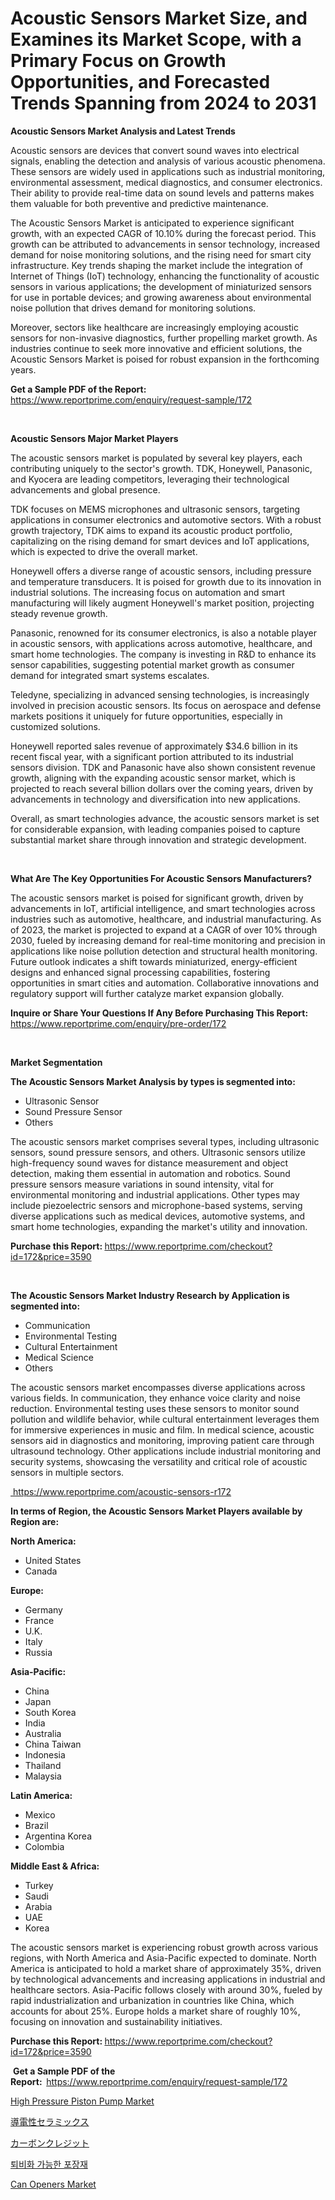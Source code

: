 <p><h1>Acoustic Sensors Market Size, and Examines its Market Scope, with a Primary Focus on Growth Opportunities, and Forecasted Trends Spanning from 2024 to 2031</h1></p><p><strong>Acoustic Sensors Market Analysis and Latest Trends</strong></p>
<p><p>Acoustic sensors are devices that convert sound waves into electrical signals, enabling the detection and analysis of various acoustic phenomena. These sensors are widely used in applications such as industrial monitoring, environmental assessment, medical diagnostics, and consumer electronics. Their ability to provide real-time data on sound levels and patterns makes them valuable for both preventive and predictive maintenance.</p><p>The Acoustic Sensors Market is anticipated to experience significant growth, with an expected CAGR of 10.10% during the forecast period. This growth can be attributed to advancements in sensor technology, increased demand for noise monitoring solutions, and the rising need for smart city infrastructure. Key trends shaping the market include the integration of Internet of Things (IoT) technology, enhancing the functionality of acoustic sensors in various applications; the development of miniaturized sensors for use in portable devices; and growing awareness about environmental noise pollution that drives demand for monitoring solutions.</p><p>Moreover, sectors like healthcare are increasingly employing acoustic sensors for non-invasive diagnostics, further propelling market growth. As industries continue to seek more innovative and efficient solutions, the Acoustic Sensors Market is poised for robust expansion in the forthcoming years.</p></p>
<p><strong>Get a Sample PDF of the Report:&nbsp;</strong> <a href="https://www.reportprime.com/enquiry/request-sample/172">https://www.reportprime.com/enquiry/request-sample/172</a></p>
<p>&nbsp;</p>
<p><strong>Acoustic Sensors Major Market Players</strong></p>
<p><p>The acoustic sensors market is populated by several key players, each contributing uniquely to the sector's growth. TDK, Honeywell, Panasonic, and Kyocera are leading competitors, leveraging their technological advancements and global presence. </p><p>TDK focuses on MEMS microphones and ultrasonic sensors, targeting applications in consumer electronics and automotive sectors. With a robust growth trajectory, TDK aims to expand its acoustic product portfolio, capitalizing on the rising demand for smart devices and IoT applications, which is expected to drive the overall market.</p><p>Honeywell offers a diverse range of acoustic sensors, including pressure and temperature transducers. It is poised for growth due to its innovation in industrial solutions. The increasing focus on automation and smart manufacturing will likely augment Honeywell's market position, projecting steady revenue growth.</p><p>Panasonic, renowned for its consumer electronics, is also a notable player in acoustic sensors, with applications across automotive, healthcare, and smart home technologies. The company is investing in R&D to enhance its sensor capabilities, suggesting potential market growth as consumer demand for integrated smart systems escalates.</p><p>Teledyne, specializing in advanced sensing technologies, is increasingly involved in precision acoustic sensors. Its focus on aerospace and defense markets positions it uniquely for future opportunities, especially in customized solutions.</p><p>Honeywell reported sales revenue of approximately $34.6 billion in its recent fiscal year, with a significant portion attributed to its industrial sensors division. TDK and Panasonic have also shown consistent revenue growth, aligning with the expanding acoustic sensor market, which is projected to reach several billion dollars over the coming years, driven by advancements in technology and diversification into new applications.</p><p>Overall, as smart technologies advance, the acoustic sensors market is set for considerable expansion, with leading companies poised to capture substantial market share through innovation and strategic development.</p></p>
<p>&nbsp;</p>
<p><strong>What Are The Key Opportunities For Acoustic Sensors Manufacturers?</strong></p>
<p><p>The acoustic sensors market is poised for significant growth, driven by advancements in IoT, artificial intelligence, and smart technologies across industries such as automotive, healthcare, and industrial manufacturing. As of 2023, the market is projected to expand at a CAGR of over 10% through 2030, fueled by increasing demand for real-time monitoring and precision in applications like noise pollution detection and structural health monitoring. Future outlook indicates a shift towards miniaturized, energy-efficient designs and enhanced signal processing capabilities, fostering opportunities in smart cities and automation. Collaborative innovations and regulatory support will further catalyze market expansion globally.</p></p>
<p><strong>Inquire or Share Your Questions If Any Before Purchasing This Report:</strong> <a href="https://www.reportprime.com/enquiry/pre-order/172">https://www.reportprime.com/enquiry/pre-order/172</a></p>
<p>&nbsp;</p>
<p><strong>Market Segmentation</strong></p>
<p><strong>The Acoustic Sensors Market Analysis by types is segmented into:</strong></p>
<p><ul><li>Ultrasonic Sensor</li><li>Sound Pressure Sensor</li><li>Others</li></ul></p>
<p><p>The acoustic sensors market comprises several types, including ultrasonic sensors, sound pressure sensors, and others. Ultrasonic sensors utilize high-frequency sound waves for distance measurement and object detection, making them essential in automation and robotics. Sound pressure sensors measure variations in sound intensity, vital for environmental monitoring and industrial applications. Other types may include piezoelectric sensors and microphone-based systems, serving diverse applications such as medical devices, automotive systems, and smart home technologies, expanding the market's utility and innovation.</p></p>
<p><strong>Purchase this Report:&nbsp;</strong><a href="https://www.reportprime.com/checkout?id=172&price=3590">https://www.reportprime.com/checkout?id=172&price=3590</a></p>
<p>&nbsp;</p>
<p><strong>The Acoustic Sensors Market Industry Research by Application is segmented into:</strong></p>
<p><ul><li>Communication</li><li>Environmental Testing</li><li>Cultural Entertainment</li><li>Medical Science</li><li>Others</li></ul></p>
<p><p>The acoustic sensors market encompasses diverse applications across various fields. In communication, they enhance voice clarity and noise reduction. Environmental testing uses these sensors to monitor sound pollution and wildlife behavior, while cultural entertainment leverages them for immersive experiences in music and film. In medical science, acoustic sensors aid in diagnostics and monitoring, improving patient care through ultrasound technology. Other applications include industrial monitoring and security systems, showcasing the versatility and critical role of acoustic sensors in multiple sectors.</p></p>
<p><a href="https://www.reportprime.com/acoustic-sensors-r172">&nbsp;https://www.reportprime.com/acoustic-sensors-r172</a></p>
<p><strong>In terms of Region, the Acoustic Sensors Market Players available by Region are:</strong></p>
<p>
    <p> <strong> North America: </strong>
        <ul>
            <li>United States</li>
            <li>Canada</li>
        </ul>
        </p> 
    <p> <strong> Europe: </strong>
        <ul>
            <li>Germany</li>
            <li>France</li>
            <li>U.K.</li>
            <li>Italy</li>
            <li>Russia</li>
        </ul>
        </p> 
    <p> <strong> Asia-Pacific: </strong>
        <ul>
            <li>China</li>
            <li>Japan</li>
            <li>South Korea</li>
            <li>India</li>
            <li>Australia</li>
            <li>China Taiwan</li>
            <li>Indonesia</li>
            <li>Thailand</li>
            <li>Malaysia</li>
        </ul>
        </p> 
    <p> <strong> Latin America: </strong>
        <ul>
            <li>Mexico</li>
            <li>Brazil</li>
            <li>Argentina Korea</li>
            <li>Colombia</li>
        </ul>
        </p> 
    <p> <strong> Middle East & Africa: </strong>
        <ul>
            <li>Turkey</li>
            <li>Saudi</li>
            <li>Arabia</li>
            <li>UAE</li>
            <li>Korea</li>
        </ul>
    </p>
    </p>
<p><p>The acoustic sensors market is experiencing robust growth across various regions, with North America and Asia-Pacific expected to dominate. North America is anticipated to hold a market share of approximately 35%, driven by technological advancements and increasing applications in industrial and healthcare sectors. Asia-Pacific follows closely with around 30%, fueled by rapid industrialization and urbanization in countries like China, which accounts for about 25%. Europe holds a market share of roughly 10%, focusing on innovation and sustainability initiatives.</p></p>
<p><strong>Purchase this Report: </strong><a href="https://www.reportprime.com/checkout?id=172&price=3590">https://www.reportprime.com/checkout?id=172&price=3590</a></p>
<p>&nbsp;<strong>Get a Sample PDF of the Report:&nbsp;&nbsp;</strong><a href="https://www.reportprime.com/enquiry/request-sample/172">https://www.reportprime.com/enquiry/request-sample/172</a></p>
<p><strong></strong></p>
<p><p><a href="https://issuu.com/reportprime-2/docs/high-pressure-piston-pump-market-si_607968ecb151e4">High Pressure Piston Pump Market</a></p><p><a href="https://medium.com/@rosaleen41t7a/%E5%B0%8E%E9%9B%BB%E6%80%A7%E3%82%BB%E3%83%A9%E3%83%9F%E3%83%83%E3%82%AF%E3%82%B9%E5%B8%82%E5%A0%B4%E3%81%AE%E6%96%B0%E3%81%9F%E3%81%AA%E3%83%88%E3%83%AC%E3%83%B3%E3%83%89-2024%E5%B9%B4%E3%81%8B%E3%82%892031%E5%B9%B4%E3%81%AE%E3%82%B0%E3%83%AD%E3%83%BC%E3%83%90%E3%83%AB%E3%81%AA%E5%B1%95%E6%9C%9B%E3%81%A8%E5%B0%86%E6%9D%A5%E3%81%AE%E8%A6%8B%E9%80%9A%E3%81%97-de23c1c0f152">導電性セラミックス</a></p><p><a href="https://medium.com/@rosaleen41t7a/%E3%82%AB%E3%83%BC%E3%83%9C%E3%83%B3%E3%82%AF%E3%83%AC%E3%82%B8%E3%83%83%E3%83%88%E5%B8%82%E5%A0%B4%E4%BA%88%E6%B8%AC-%E5%B8%82%E5%A0%B4%E5%8B%95%E5%90%91%E3%81%8A%E3%82%88%E3%81%B3%E5%BD%B1%E9%9F%BF%E5%88%86%E6%9E%90-2024%E5%B9%B4-2031%E5%B9%B4-51d80d6718bc">カーボンクレジット</a></p><p><a href="https://medium.com/@chungcameron76/%ED%87%B4%EB%B9%84%ED%99%94-%EA%B0%80%EB%8A%A5-%ED%8F%AC%EC%9E%A5-%EC%9E%AC%EB%A3%8C-%EC%82%B0%EC%97%85-%EB%B6%80%EB%AC%B8-2024%EB%85%84%EB%B6%80%ED%84%B0-2031%EB%85%84%EA%B9%8C%EC%A7%80%EC%9D%98-%EC%83%88%EB%A1%9C%EC%9A%B4-%EA%B8%B0%EC%88%A0-%EB%B0%8F-%EC%8B%9C%EC%9E%A5-%EC%98%81%ED%96%A5-%EC%98%88%EC%B8%A1-fd55f6012f89">퇴비화 가능한 포장재</a></p><p><a href="https://issuu.com/reportprime-2/docs/can-openers-market-size-2030.pptx_8fd50870d6b3b2">Can Openers Market</a></p></p>